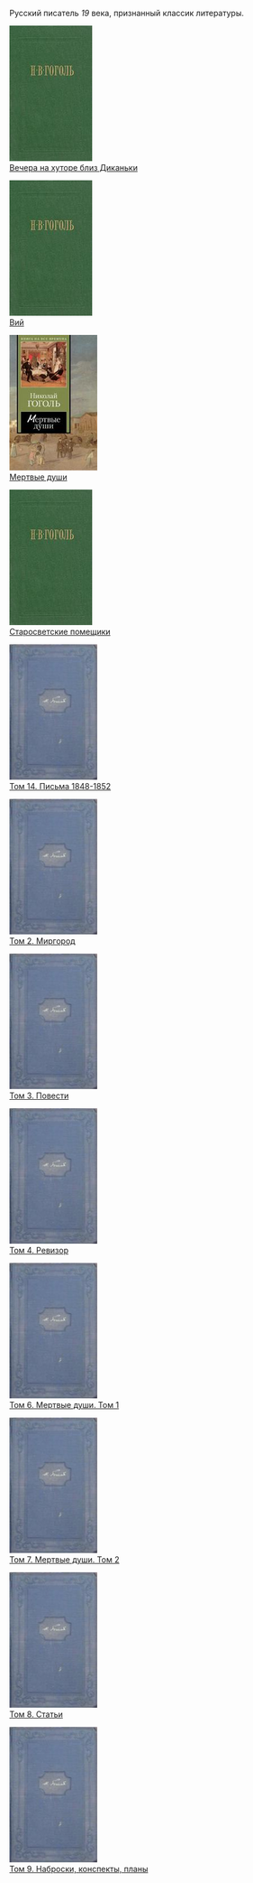 Русский писатель *19* века, признанный классик литературы.


![](Вечера%20на%20хуторе%20близ%20Диканьки.jpg)  
[Вечера на хуторе близ Диканьки](Вечера%20на%20хуторе%20близ%20Диканьки.md)

![](Вий.jpg)  
[Вий](Вий.md)

![](Мертвые%20души.jpg)  
[Мертвые души](Мертвые%20души.md)

![](Старосветские%20помещики.jpg)  
[Старосветские помещики](Старосветские%20помещики.md)

![](Том%2014.%20Письма%201848-1852.jpg)  
[Том 14. Письма 1848-1852](Том%2014.%20Письма%201848-1852.md)

![](Том%202.%20Миргород.jpg)  
[Том 2. Миргород](Том%202.%20Миргород.md)

![](Том%203.%20Повести.jpg)  
[Том 3. Повести](Том%203.%20Повести.md)

![](Том%204.%20Ревизор.jpg)  
[Том 4. Ревизор](Том%204.%20Ревизор.md)

![](Том%206.%20Мертвые%20души.%20Том%201.jpg)  
[Том 6. Мертвые души. Том 1](Том%206.%20Мертвые%20души.%20Том%201.md)

![](Том%207.%20Мертвые%20души.%20Том%202.jpg)  
[Том 7. Мертвые души. Том 2](Том%207.%20Мертвые%20души.%20Том%202.md)

![](Том%208.%20Статьи.jpg)  
[Том 8. Статьи](Том%208.%20Статьи.md)

![](Том%209.%20Наброски,%20конспекты,%20планы.jpg)  
[Том 9. Наброски, конспекты, планы](Том%209.%20Наброски,%20конспекты,%20планы.md)
